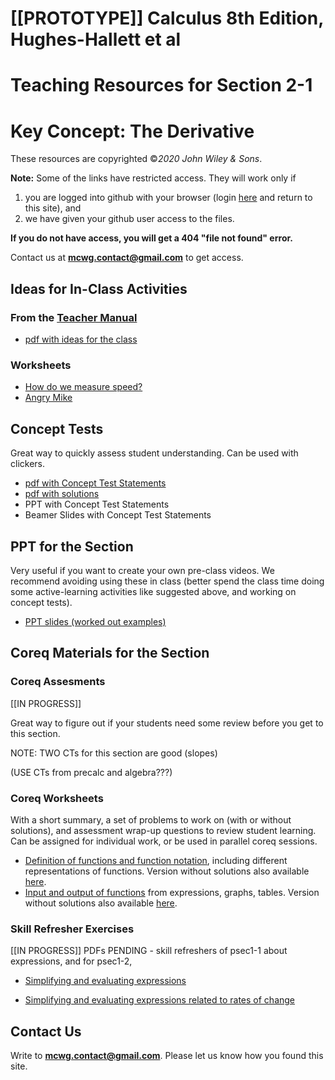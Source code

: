 # [[PROTOTYPE]] Calculus 8th Edition, Hughes-Hallett et al
# Teaching Resources for Section 2-1
# Key Concept: The Derivative

These resources are copyrighted ©*2020 John Wiley & Sons*.

**Note:** Some of the links have restricted access. They will work only if
1. you are logged into github with your browser (login [here](https://github.com/login) and return to this site), and 
2. we have given your github user access to the files.  

**If you do not have access, you will get a 404 "file not found" error.**  

Contact us  at **mcwg.contact@gmail.com** to get access. 


## Ideas for In-Class Activities
<!-- **Note:** All links here need github user access permissions (see above). -->

### From the [Teacher Manual](https://mcwg.github.io/tmanCombo8e/)
*  [pdf with ideas for the class](https://github.com/mcwg/DATA/blob/master/tmanCombo8e/tmanSec2-1.pdf)


### Worksheets
*  [How do we measure speed?](https://github.com/mcwg/DATA/blob/master/Single8eWorksheets/sec2-1-speed.pdf)
*  [Angry Mike](https://github.com/mcwg/DATA/blob/master/Single8eWorksheets/sec-2-1-angryMike.pdf)


## Concept Tests

Great way to quickly assess student understanding. Can be used with clickers.

<!-- **Note:** All links here need github user access permissions (see above). -->

*  [pdf with Concept Test Statements](https://github.com/mcwg/DATA/blob/master/SingleConceptTests8e/2-1-ConceptTests-Single8e-HughesHallet.pdf)
*  [pdf with solutions](https://github.com/mcwg/DATA/blob/master/SingleConceptTests8e/2-1-ConceptTests-Single8e-HughesHallet-sols.pdf)
*  PPT with Concept Test Statements
*  Beamer Slides with Concept Test Statements


## PPT for the Section

Very useful if you want to create your own pre-class videos. We recommend avoiding using these in class (better spend the class time doing some active-learning activities like suggested above, and working on concept tests).

*  [PPT slides (worked out examples)](https://github.com/mcwg/DATA/blob/master/PPTsSingle8e/Sec2-1.pptx)




<!-- Curated selection of problems from the section together with the section summary.
*  [Statements](bsec1-3act.pdf) for students.
*  [Solutions](https://github.com/mcwg/DATA/blob/master/AppliedResources7e/test3/bsec1-3actsols.pdf) need github user access permissions (see above).
*  [Desmos teacher interactive slides](https://teacher.desmos.com/activitybuilder/custom/6275400d6a2241368467fdf7)

*  Embedded online versions of these exercises (run by WeBWorK).

*  WileyPlus pre-made Homework with interactive online versions of these problems. -->

## Coreq Materials for the Section

### Coreq Assesments
[[IN PROGRESS]]

Great way to figure out if your students need some review before you get to this section.

NOTE: TWO CTs for this section are good (slopes)

(USE CTs from precalc and algebra???)

### Coreq Worksheets
With a short summary, a set of problems to work on (with or without solutions), and assessment wrap-up questions to review student learning. Can be assigned for individual work, or be used in parallel coreq sessions.

*  [Definition of functions and function notation](https://github.com/mcwg/DATA/blob/master/coreqWorksheets/psec1-1coreq-sols.pdf), including different representations of  functions. Version without solutions also available [here](https://github.com/mcwg/DATA/blob/master/coreqWorksheets/psec1-1coreq.pdf).
*  [Input and output of functions](https://github.com/mcwg/DATA/blob/master/coreqWorksheets/psec2-1coreq-sols.pdf) from expressions, graphs, tables. Version without solutions also available [here](https://github.com/mcwg/DATA/blob/master/coreqWorksheets/psec2-1coreq.pdf).

### Skill Refresher Exercises
[[IN PROGRESS]] PDFs PENDING - skill refreshers of psec1-1 about expressions, and for psec1-2, 

*  [Simplifying and evaluating expressions](temp1.md) 

*  [Simplifying and evaluating expressions related to rates of change](temp2.md)




<!-- 
## PPTs to create your own pre-class videos

*  PPT (worked out examples)
*  markdown source?  -->


<!-- ## Section docs
*  pdf of the section
*  PPT with the worked examples in the section -->



<!-- *  [Microsoft Word Handout](https://github.com/mcwg/DATA/blob/master/AppliedResources7e/test3/handoutWord.docx)
*  [PowerPoint Slides With Activity Statements](https://github.com/mcwg/DATA/blob/master/AppliedResources7e/test3/slides.pptx)
*  Desmos teacher interactive slides:
   -  [All activities](https://teacher.desmos.com/activitybuilder/custom/62753b98ed05bc43a297e4f7)
   -  [Activity 1.3.1](https://teacher.desmos.com/activitybuilder/custom/627441d6d8f95777232da545)
   -  [Activity 1.3.4](https://teacher.desmos.com/activitybuilder/custom/627001130a4e435393bfdd0b)
*  [html reveal js slides](slides.html)
*  [Beamer pdf  with activity Statements](https://github.com/mcwg/DATA/blob/master/AppliedResources7e/test3/slidesBeamer.pdf)
*  [LaTeX handout source](https://github.com/mcwg/DATA/blob/master/AppliedResources7e/test3/LaTeXHandout.zip)
*  [Beamer source](https://github.com/mcwg/DATA/blob/master/AppliedResources7e/test3/beamerSlides.zip)
*  [markdown source](https://github.com/mcwg/DATA/blob/master/AppliedResources7e/test3/test3.md) to generate all these files. -->





## Contact Us
Write to **mcwg.contact@gmail.com**. Please let us know how you found this site.
